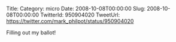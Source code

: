 Title: 
Category: micro
Date: 2008-10-08T00:00:00
Slug: 2008-10-08T00:00:00
TwitterId: 950904020
TweetUrl: https://twitter.com/mark_philpot/status/950904020

Filling out my ballot!